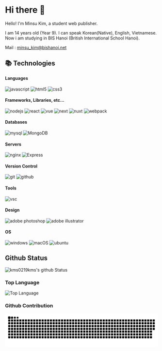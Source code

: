 # Hi there 👋

<!--
**kms0219kms/kms0219kms** is a ✨ _special_ ✨ repository because its `README.md` (this file) appears on your GitHub profile.

Here are some ideas to get you started:

- 🔭 I’m currently working on ...
- 🌱 I’m currently learning ...
- 👯 I’m looking to collaborate on ...
- 🤔 I’m looking for help with ...
- 💬 Ask me about ...
- 📫 How to reach me: ...
- 😄 Pronouns: ...
- ⚡ Fun fact: ...
-->

Hello! I'm Minsu Kim, a student web publisher.

I am 14 years old (Year 9).
I can speak Korean(Native), English, Vietnamese.
Now i am studying in BIS Hanoi (British International School Hanoi).

Mail : [minsu_kim@bishanoi.net](mailto:minsu_kim@bishanoi.net)

## 📚 Technologies

#### Languages

![javascript](https://img.shields.io/badge/javascript-323330.svg?&style=for-the-badge&logo=javascript&logoColor=F7DF1E)
![html5](https://img.shields.io/badge/html5-E34F26.svg?&style=for-the-badge&logo=html5&logoColor=FFFFFF)
![css3](https://img.shields.io/badge/css3-1572B6.svg?&style=for-the-badge&logo=css3&logoColor=FFFFFF)

#### Frameworks, Libraries, etc...

![nodejs](https://img.shields.io/badge/Node.js-43853D?style=for-the-badge&logo=node.js&logoColor=FFFFFF)
![react](https://img.shields.io/badge/React.js-20232a?style=for-the-badge&logo=react&logoColor=61DAFB)
![vue](https://img.shields.io/badge/Vue.js-35495E?style=for-the-badge&logo=vuedotjs&logoColor=4FC08D)
![next](https://img.shields.io/badge/Next.js-000000?style=for-the-badge&logo=next.js&logoColor=FFFFFF)
![nuxt](https://img.shields.io/badge/Nuxt.js-002E3B?style=for-the-badge&logo=nuxtdotjs&logoColor=00DC82)
![webpack](https://img.shields.io/badge/webpack-8DD6F9?style=for-the-badge&logo=webpack&logoColor=000000)

#### Databases

![mysql](https://img.shields.io/badge/mysql-00f?style=for-the-badge&logo=mysql&logoColor=FFFFFF)
![MongoDB](https://img.shields.io/badge/MongoDB-4ea94b?style=for-the-badge&logo=mongodb&logoColor=FFFFFF)

#### Servers

![nginx](https://img.shields.io/badge/nginx-009639?style=for-the-badge&logo=nginx&logoColor=FFFFFF)
![Express](https://img.shields.io/badge/express.js-404d59?style=for-the-badge&logo=express&logoColor=61DAFB)

#### Version Control

![git](https://img.shields.io/badge/git-F05033?style=for-the-badge&logo=git&logoColor=FFFFFF)
![github](https://img.shields.io/badge/github-121011?style=for-the-badge&logo=github&logoColor=FFFFFF)

#### Tools

![vsc](https://img.shields.io/badge/vsc-005FED?style=for-the-badge&logo=visual%20studio%20code&logoColor=FFFFFF)

#### Design

![adobe photoshop](https://img.shields.io/badge/adobe%20photoshop%20-31A8FF?style=for-the-badge&logo=adobe%20photoshop&logoColor=FFFFFF)
![adobe illustrator](https://img.shields.io/badge/adobe%20illustrator%20-FF9A00?style=for-the-badge&logo=adobe%20illustrator&logoColor=FFFFFF)

#### OS

![windows](https://img.shields.io/badge/Windows-0078D6?style=for-the-badge&logo=windows&logoColor=FFFFFF)
![macOS](https://img.shields.io/badge/mac%20os-000000?style=for-the-badge&logo=apple&logoColor=F0F0F0)
![ubuntu](https://img.shields.io/badge/Ubuntu-E95420?style=for-the-badge&logo=ubuntu&logoColor=FFFFFF)

## Github Status
![kms0219kms's github Status](https://github-readme-stats.vercel.app/api?username=kms0219kms&show_icons=true&count_private=true&theme=radical)

### Top Language
![Top Language](https://github-readme-stats.vercel.app/api/top-langs/?username=kms0219kms&langs_count=100&theme=radical)<br/>

### Github Contribution
![Github Contribution](https://github.com/kms0219kms/kms0219kms/blob/output/github-contribution-grid-snake.svg)<br/>
